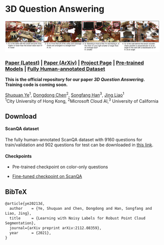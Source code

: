 # 3D Question Answering

![](imgs/fig1.png)

### [Paper (Latest)](https://shuquanye.com/3DQAlatest.pdf) | [Paper (ArXiv)](https://arxiv.org/abs/2112.08359) | [Project Page]() | [Pre-trained Models]() | [Fully Human-annotated Dataset]()

**This is the official repository for our paper *3D Question Answering*. Training code is coming soon.**

[Shuquan Ye](https://shuquanye.com/)<sup>1</sup>,
[Dongdong Chen](https://www.dongdongchen.bid/)<sup>2</sup>,
[Songfang Han](http://hansf.me/)<sup>3</sup>,
[Jing Liao](https://liaojing.github.io/html/)<sup>1</sup> <br>
<sup>1</sup>City University of Hong Kong, <sup>2</sup>Microsoft Cloud AI,<sup>3</sup> University of California

## Download

#### ScanQA dataset

The fully human-annotated ScanQA dataset with 9160 questions for train/validation and 902 questions for test can be downloaded in [this link](https://portland-my.sharepoint.com/:u:/g/personal/shuquanye2-c_my_cityu_edu_hk/EY8dtda7VqJPhVs4sBvnnywBxn2qtWuADDVaVqvjHrQ8vw?e=ozl9Xf).

#### Checkpoints

- Pre-trained checkpoint on color-only questions

- [Fine-tuned checkpoint on ScanQA]([TDQA_TR-0000.model](https://portland-my.sharepoint.com/:u:/g/personal/shuquanye2-c_my_cityu_edu_hk/EfZBIfMOlMdOhipOwbCF6c8BvE_v1YA-1uqEQMnZbiWlIg?e=NBkwzN))

## BibTeX

```
@article{ye20213d,
  author    = {Ye, Shuquan and Chen, Dongdong and Han, Songfang and Liao, Jing},
  title     = {Learning with Noisy Labels for Robust Point Cloud Segmentation},
  journal={arXiv preprint arXiv:2112.08359},
  year      = {2021},
}
```